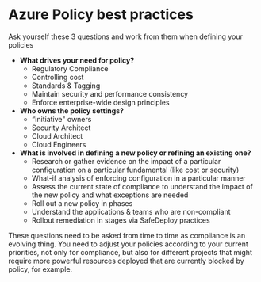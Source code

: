# Azure Policy best practices

Ask yourself these 3 questions and work from them when defining your policies

* **What drives your need for policy?**
  * Regulatory Compliance
  * Controlling cost
  * Standards & Tagging
  * Maintain security and performance consistency
  * Enforce enterprise-wide design principles
* **Who owns the policy settings?**
  * “Initiative" owners
  * Security Architect
  * Cloud Architect
  * Cloud Engineers
* **What is involved in defining a new policy or refining an existing one?**
  * Research or gather evidence on the impact of a particular configuration on a particular fundamental (like cost or security)
  * What-if analysis of enforcing configuration in a particular manner
  * Assess the current state of compliance to understand the impact of the new policy and what exceptions are needed
  * Roll out a new policy in phases
  * Understand the applications & teams who are non-compliant
  * Rollout remediation in stages via SafeDeploy practices

These questions need to be asked from time to time as compliance is an evolving thing. You need to adjust your policies according to your current priorities, not only for compliance, but also for different projects that might require more powerful resources deployed that are currently blocked by policy, for example.
